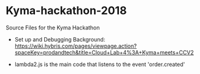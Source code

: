 # Kyma-hackathon-2018

Source Files for the Kyma Hackathon 

- Set up and Debugging Background: 
 https://wiki.hybris.com/pages/viewpage.action?spaceKey=prodandtech&title=Cloud+Lab+4%3A+Kyma+meets+CCV2

- lambda2.js is the main code that listens to the event 'order.created'